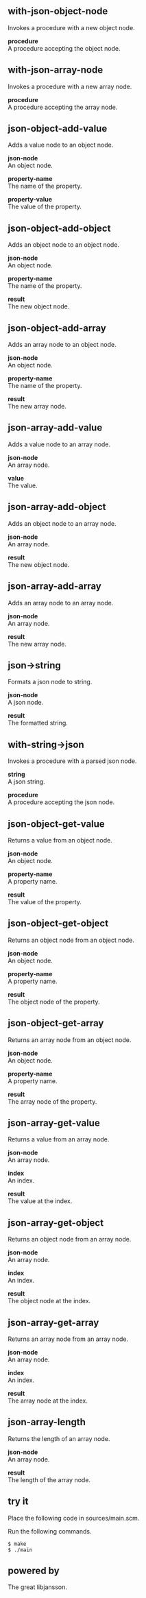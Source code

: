 with-json-object-node
---------------------
Invokes a procedure with a new object node.

__procedure__  
A procedure accepting the object node.

with-json-array-node
--------------------
Invokes a procedure with a new array node.

__procedure__  
A procedure accepting the array node.

json-object-add-value
---------------------
Adds a value node to an object node.

__json-node__  
An object node.

__property-name__  
The name of the property.

__property-value__  
The value of the property.

json-object-add-object
----------------------
Adds an object node to an object node.

__json-node__  
An object node.

__property-name__  
The name of the property.

__result__  
The new object node.

json-object-add-array
---------------------
Adds an array node to an object node.

__json-node__  
An object node.

__property-name__  
The name of the property.

__result__  
The new array node.

json-array-add-value
--------------------
Adds a value node to an array node.

__json-node__  
An array node.

__value__  
The value.

json-array-add-object
---------------------
Adds an object node to an array node.

__json-node__  
An array node.

__result__  
The new object node.

json-array-add-array
--------------------
Adds an array node to an array node.

__json-node__  
An array node.

__result__  
The new array node.

json->string
------------
Formats a json node to string.

__json-node__  
A json node.

__result__  
The formatted string.

with-string->json
-----------------
Invokes a procedure with a parsed json node.

__string__  
A json string.

__procedure__  
A procedure accepting the json node.

json-object-get-value
---------------------
Returns a value from an object node.

__json-node__  
An object node.

__property-name__  
A property name.

__result__  
The value of the property.

json-object-get-object
----------------------
Returns an object node from an object node.

__json-node__  
An object node.

__property-name__  
A property name.

__result__  
The object node of the property.

json-object-get-array
---------------------
Returns an array node from an object node.

__json-node__  
An object node.

__property-name__  
A property name.

__result__  
The array node of the property.

json-array-get-value
--------------------
Returns a value from an array node.

__json-node__  
An array node.

__index__  
An index.

__result__  
The value at the index.

json-array-get-object
---------------------
Returns an object node from an array node.

__json-node__  
An array node.

__index__  
An index.

__result__  
The object node at the index.

json-array-get-array
--------------------
Returns an array node from an array node.

__json-node__  
An array node.

__index__  
An index.

__result__  
The array node at the index.

json-array-length
-----------------
Returns the length of an array node.

__json-node__  
An array node.

__result__  
The length of the array node.

try it
------
Place the following code in sources/main.scm.


Run the following commands.

    $ make
    $ ./main


powered by
----------
The great libjansson.
